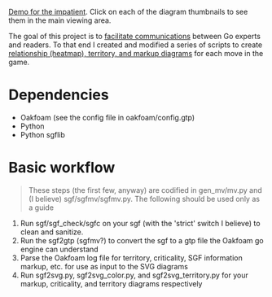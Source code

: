 [Demo for the impatient](http://portfolio.cooper.stevenson.name:3000/vol_1_iss_1/games/seigen_kitani/56). Click on each of the diagram thumbnails to see them in the main viewing area.

The goal of this project is to [facilitate communications](http://portfolio.cooper.stevenson.name:3000/vol_1_iss_1/editorial/#editorial) between Go experts and readers. To that end I created and modified a series of scripts to create [relationship (heatmap), territory, and markup diagrams](http://portfolio.cooper.stevenson.name:3000/vol_1_iss_1/games/seigen_kitani/56) for each move in the game.

# Dependencies

* Oakfoam (see the config file in oakfoam/config.gtp)
* Python
* Python sgflib

# Basic workflow

> These steps (the first few, anyway) are codified in gen_mv/mv.py and (I believe) sgf/sgfmv/sgfmv.py. The following should be used only as a guide

1. Run sgf/sgf_check/sgfc on your sgf (with the 'strict' switch I believe) to clean and sanitize.
1. Run the sgf2gtp (sgfmv?) to convert the sgf to a gtp file the Oakfoam go engine can understand
1. Parse the Oakfoam log file for territory, criticality, SGF information markup, etc. for use as input to the SVG diagrams
1. Run sgf2svg.py, sgf2svg_color.py, and sgf2svg_territory.py for your markup, criticality, and territory diagrams respectively
